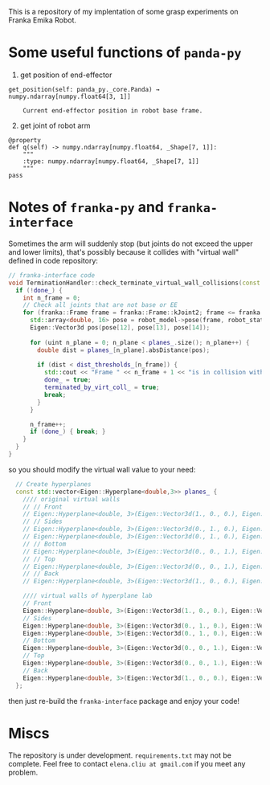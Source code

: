This is a repository of my implentation of some grasp experiments on Franka Emika Robot.

# Some useful functions of `panda-py`

1. get position of end-effector

```
get_position(self: panda_py._core.Panda) → numpy.ndarray[numpy.float64[3, 1]]

    Current end-effector position in robot base frame.

```

2. get joint of robot arm

```
@property
def q(self) -> numpy.ndarray[numpy.float64, _Shape[7, 1]]:
    """
    :type: numpy.ndarray[numpy.float64, _Shape[7, 1]]
    """
pass
```


# Notes of `franka-py` and `franka-interface`

Sometimes the arm will suddenly stop (but joints do not exceed the upper and lower limits), that's possibly because it collides with "virtual wall" defined in code repository:

```c++
// franka-interface code
void TerminationHandler::check_terminate_virtual_wall_collisions(const franka::RobotState &robot_state, franka::Model *robot_model) {
  if (!done_) {
    int n_frame = 0;
    // Check all joints that are not base or EE
    for (franka::Frame frame = franka::Frame::kJoint2; frame <= franka::Frame::kFlange; frame++) {
      std::array<double, 16> pose = robot_model->pose(frame, robot_state);
      Eigen::Vector3d pos(pose[12], pose[13], pose[14]);
    
      for (uint n_plane = 0; n_plane < planes_.size(); n_plane++) {
        double dist = planes_[n_plane].absDistance(pos);
        
        if (dist < dist_thresholds_[n_frame]) {
          std::cout << "Frame " << n_frame + 1 << "is in collision with wall" << n_plane << "with distance " << dist << std::endl;
          done_ = true;
          terminated_by_virt_coll_ = true;
          break;
        }
      }

      n_frame++;
      if (done_) { break; }
    }
  }
}
```

so you should modify the virtual wall value to your need:

```c++
  // Create hyperplanes
  const std::vector<Eigen::Hyperplane<double,3>> planes_ {
    //// original virtual walls
    // // Front
    // Eigen::Hyperplane<double, 3>(Eigen::Vector3d(1., 0., 0.), Eigen::Vector3d(0.75, 0., 0.)),
    // // Sides 
    // Eigen::Hyperplane<double, 3>(Eigen::Vector3d(0., 1., 0.), Eigen::Vector3d(0., 0.47, 0.)),
    // Eigen::Hyperplane<double, 3>(Eigen::Vector3d(0., 1., 0.), Eigen::Vector3d(0., -0.47, 0.)),
    // // Bottom
    // Eigen::Hyperplane<double, 3>(Eigen::Vector3d(0., 0., 1.), Eigen::Vector3d(0., 0., -0.015)),
    // // Top
    // Eigen::Hyperplane<double, 3>(Eigen::Vector3d(0., 0., 1.), Eigen::Vector3d(0., 0., 1.25)),
    // // Back
    // Eigen::Hyperplane<double, 3>(Eigen::Vector3d(1., 0., 0.), Eigen::Vector3d(-0.46, 0., 0.))

    //// virtual walls of hyperplane lab
    // Front
    Eigen::Hyperplane<double, 3>(Eigen::Vector3d(1., 0., 0.), Eigen::Vector3d(1.2, 0., 0.)),
    // Sides 
    Eigen::Hyperplane<double, 3>(Eigen::Vector3d(0., 1., 0.), Eigen::Vector3d(0., 0.8, 0.)),
    Eigen::Hyperplane<double, 3>(Eigen::Vector3d(0., 1., 0.), Eigen::Vector3d(0., -0.8, 0.)),
    // Bottom
    Eigen::Hyperplane<double, 3>(Eigen::Vector3d(0., 0., 1.), Eigen::Vector3d(0., 0., -0.015)),
    // Top
    Eigen::Hyperplane<double, 3>(Eigen::Vector3d(0., 0., 1.), Eigen::Vector3d(0., 0., 1.25)),
    // Back
    Eigen::Hyperplane<double, 3>(Eigen::Vector3d(1., 0., 0.), Eigen::Vector3d(-0.46, 0., 0.))
  };

```

then just re-build the `franka-interface` package and enjoy your code!

# Miscs

The repository is under development. `requirements.txt` may not be complete. Feel free to contact `elena.cliu at gmail.com` if you meet any problem.